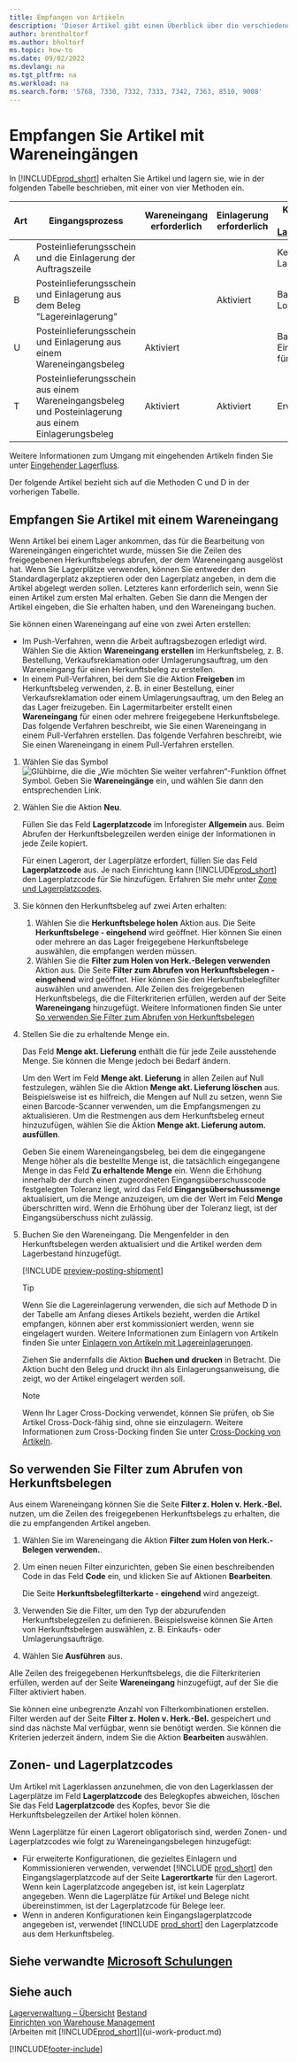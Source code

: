 ```yaml
---
title: Empfangen von Artikeln
description: 'Dieser Artikel gibt einen Überblick über die verschiedenen Möglichkeiten, Artikel in einem Lager mit einem Wareneingang zu erhalten.'
author: brentholtorf
ms.author: bholtorf
ms.topic: how-to
ms.date: 09/02/2022
ms.devlang: na
ms.tgt_pltfrm: na
ms.workload: na
ms.search.form: '5768, 7330, 7332, 7333, 7342, 7363, 8510, 9008'
---
```

# <a name="receive-items-with-warehouse-receipts" />Empfangen Sie Artikel mit Wareneingängen

In [!INCLUDE[prod_short](includes/prod_short.md)] erhalten Sie Artikel und lagern sie, wie in der folgenden Tabelle beschrieben, mit einer von vier Methoden ein.

|Art|Eingangsprozess|Wareneingang erforderlich|Einlagerung erforderlich|Komplexitätsgrad (Weitere Informationen unter [Lagermanagementübersicht](design-details-warehouse-management.md))|  
|------------|---------------------|--------------|----------------|------------|  
|A|Posteinlieferungsschein und die Einlagerung der Auftragszeile|||Keine dedizierte Lageraktivität.|  
|B|Posteinlieferungsschein und Einlagerung aus dem Beleg "Lagereinlagerung"||Aktiviert|Basis: Auftragsbezogene Logistik|  
|U|Posteinlieferungsschein und Einlagerung aus einem Wareneingangsbeleg|Aktiviert||Basis: Konsolidierte Eingangs-/Versandbuchung für mehrere Bestellungen.|  
|T|Posteinlieferungsschein aus einem Wareneingangsbeleg und Posteinlagerung aus einem Einlagerungsbeleg|Aktiviert|Aktiviert|Erweitert|  

Weitere Informationen zum Umgang mit eingehenden Artikeln finden Sie unter [Eingehender Lagerfluss](design-details-inbound-warehouse-flow.md).

Der folgende Artikel bezieht sich auf die Methoden C und D in der vorherigen Tabelle.

## <a name="receive-items-with-a-warehouse-receipt" />Empfangen Sie Artikel mit einem Wareneingang

Wenn Artikel bei einem Lager ankommen, das für die Bearbeitung von Wareneingängen eingerichtet wurde, müssen Sie die Zeilen des freigegebenen Herkunftsbelegs abrufen, der dem Wareneingang ausgelöst hat. Wenn Sie Lagerplätze verwenden, können Sie entweder den Standardlagerplatz akzeptieren oder den Lagerplatz angeben, in dem die Artikel abgelegt werden sollen. Letzteres kann erforderlich sein, wenn Sie einen Artikel zum ersten Mal erhalten. Geben Sie dann die Mengen der Artikel eingeben, die Sie erhalten haben, und den Wareneingang buchen.  

Sie können einen Wareneingang auf eine von zwei Arten erstellen:

* Im Push-Verfahren, wenn die Arbeit auftragsbezogen erledigt wird. Wählen Sie die Aktion **Wareneingang erstellen** im Herkunftsbeleg, z. B. Bestellung, Verkaufsreklamation oder Umlagerungsauftrag, um den Wareneingang für einen Herkunftsbeleg zu erstellen.
* In einem Pull-Verfahren, bei dem Sie die Aktion **Freigeben** im Herkunftsbeleg verwenden, z. B. in einer Bestellung, einer Verkaufsreklamation oder einem Umlagerungsauftrag, um den Beleg an das Lager freizugeben. Ein Lagermitarbeiter erstellt einen **Wareneingang** für einen oder mehrere freigegebene Herkunftsbelege. Das folgende Verfahren beschreibt, wie Sie einen Wareneingang in einem Pull-Verfahren erstellen. Das folgende Verfahren beschreibt, wie Sie einen Wareneingang in einem Pull-Verfahren erstellen.

1. Wählen Sie das Symbol ![Glühbirne, die die „Wie möchten Sie weiter verfahren“-Funktion öffnet](media/ui-search/search_small.png "Wie möchten Sie weiter verfahren?") Symbol. Geben Sie **Wareneingänge** ein, und wählen Sie dann den entsprechenden Link.  
2. Wählen Sie die Aktion **Neu**.  

    Füllen Sie das Feld **Lagerplatzcode** im Inforegister **Allgemein** aus. Beim Abrufen der Herkunftsbelegzeilen werden einige der Informationen in jede Zeile kopiert.

    Für einen Lagerort, der Lagerplätze erfordert, füllen Sie das Feld **Lagerplatzcode** aus. Je nach Einrichtung kann [!INCLUDE[prod_short](includes/prod_short.md)] den Lagerplatzcode für Sie hinzufügen. Erfahren Sie mehr unter [Zone und Lagerplatzcodes](warehouse-how-receive-items.md#zone-and-bin-codes).  

3. Sie können den Herkunftsbeleg auf zwei Arten erhalten:

    1. Wählen Sie die **Herkunftsbelege holen** Aktion aus. Die Seite **Herkunftsbelege - eingehend** wird geöffnet. Hier können Sie einen oder mehrere an das Lager freigegebene Herkunftsbelege auswählen, die empfangen werden müssen.
    2. Wählen Sie die **Filter zum Holen von Herk.-Belegen verwenden** Aktion aus. Die Seite **Filter zum Abrufen von Herkunftsbelegen - eingehend** wird geöffnet. Hier können Sie den Herkunftsbelegfilter auswählen und anwenden. Alle Zeilen des freigegebenen Herkunftsbelegs, die die Filterkriterien erfüllen, werden auf der Seite **Wareneingang** hinzugefügt. Weitere Informationen finden Sie unter [So verwenden Sie Filter zum Abrufen von Herkunftsbelegen](warehouse-how-receive-items.md#how-to-use-filters-to-get-source-documents)

4. Stellen Sie die zu erhaltende Menge ein.

    Das Feld **Menge akt. Lieferung** enthält die für jede Zeile ausstehende Menge. Sie können die Menge jedoch bei Bedarf ändern. 

    Um den Wert im Feld **Menge akt. Lieferung** in allen Zeilen auf Null festzulegen, wählen Sie die Aktion **Menge akt. Lieferung löschen** aus. Beispielsweise ist es hilfreich, die Mengen auf Null zu setzen, wenn Sie einen Barcode-Scanner verwenden, um die Empfangsmengen zu aktualisieren. Um die Restmengen aus dem Herkunftsbeleg erneut hinzuzufügen, wählen Sie die Aktion **Menge akt. Lieferung autom. ausfüllen**.  

    Geben Sie einem Wareneingangsbeleg, bei dem die eingegangene Menge höher als die bestellte Menge ist, die tatsächlich eingegangene Menge in das Feld **Zu erhaltende Menge** ein. Wenn die Erhöhung innerhalb der durch einen zugeordneten Eingangsüberschusscode festgelegten Toleranz liegt, wird das Feld **Eingangsüberschussmenge** aktualisiert, um die Menge anzuzeigen, um die der Wert im Feld **Menge** überschritten wird. Wenn die Erhöhung über der Toleranz liegt, ist der Eingangsüberschuss nicht zulässig.

5. Buchen Sie den Wareneingang. Die Mengenfelder in den Herkunftsbelegen werden aktualisiert und die Artikel werden dem Lagerbestand hinzugefügt.  

    [!INCLUDE [preview-posting-shipment](includes/preview-posting-shipment.md)]

    > [!TIP]
    > Wenn Sie die Lagereinlagerung verwenden, die sich auf Methode D in der Tabelle am Anfang dieses Artikels bezieht, werden die Artikel empfangen, können aber erst kommissioniert werden, wenn sie eingelagert wurden. Weitere Informationen zum Einlagern von Artikeln finden Sie unter [Einlagern von Artikeln mit Lagereinlagerungen](warehouse-how-to-put-items-away-with-warehouse-put-aways.md).
    >
    > Ziehen Sie andernfalls die Aktion **Buchen und drucken** in Betracht. Die Aktion bucht den Beleg und druckt ihn als Einlagerungsanweisung, die zeigt, wo der Artikel eingelagert werden soll.

    > [!NOTE]  
    > Wenn Ihr Lager Cross-Docking verwendet, können Sie prüfen, ob Sie Artikel Cross-Dock-fähig sind, ohne sie einzulagern. Weitere Informationen zum Cross-Docking finden Sie unter [Cross-Docking von Artikeln](warehouse-how-to-cross-dock-items.md).

## <a name="how-to-use-filters-to-get-source-documents" />So verwenden Sie Filter zum Abrufen von Herkunftsbelegen

Aus einem Wareneingang können Sie die Seite **Filter z. Holen v. Herk.-Bel.** nutzen, um die Zeilen des freigegebenen Herkunftsbelegs zu erhalten, die die zu empfangenden Artikel angeben.

1. Wählen Sie im Wareneingang die Aktion **Filter zum Holen von Herk.-Belegen verwenden.**.
2. Um einen neuen Filter einzurichten, geben Sie einen beschreibenden Code in das Feld **Code** ein, und klicken Sie auf Aktionen **Bearbeiten**.

    Die Seite **Herkunftsbelegfilterkarte - eingehend** wird angezeigt.

3. Verwenden Sie die Filter, um den Typ der abzurufenden Herkunftsbelegzeilen zu definieren. Beispielsweise können Sie Arten von Herkunftsbelegen auswählen, z. B. Einkaufs- oder Umlagerungsaufträge.
4. Wählen Sie **Ausführen** aus.  

Alle Zeilen des freigegebenen Herkunftsbelegs, die die Filterkriterien erfüllen, werden auf der Seite **Wareneingang** hinzugefügt, auf der Sie die Filter aktiviert haben.

Sie können eine unbegrenzte Anzahl von Filterkombinationen erstellen. Filter werden auf der Seite **Filter z. Holen v. Herk.-Bel.** gespeichert und sind das nächste Mal verfügbar, wenn sie benötigt werden. Sie können die Kriterien jederzeit ändern, indem Sie die Aktion **Bearbeiten** auswählen.

## <a name="zone-and-bin-codes" />Zonen- und Lagerplatzcodes

Um Artikel mit Lagerklassen anzunehmen, die von den Lagerklassen der Lagerplätze im Feld **Lagerplatzcode** des Belegkopfes abweichen, löschen Sie das Feld **Lagerplatzcode** des Kopfes, bevor Sie die Herkunftsbelegzeilen der Artikel holen können.  
<!-- TBD, table with comparison of various options-->

Wenn Lagerplätze für einen Lagerort obligatorisch sind, werden Zonen- und Lagerplatzcodes wie folgt zu Wareneingangsbelegen hinzugefügt:

* Für erweiterte Konfigurationen, die gezieltes Einlagern und Kommissionieren verwenden, verwendet [!INCLUDE [prod_short](includes/prod_short.md)] den Eingangslagerplatzcode auf der Seite **Lagerortkarte** für den Lagerort. Wenn kein Lagerplatzcode angegeben ist, ist kein Lagerplatz angegeben. Wenn die Lagerplätze für Artikel und Belege nicht übereinstimmen, ist der Lagerplatzcode für Belege leer.
* Wenn in anderen Konfigurationen kein Eingangslagerplatzcode angegeben ist, verwendet [!INCLUDE [prod_short](includes/prod_short.md)] den Lagerplatzcode aus dem Herkunftsbeleg.

## <a name="see-related-microsoft-trainingtrainingmodulesreceive-invoice-dynamics-d-business-centralindex" />Siehe verwandte [Microsoft Schulungen](/training/modules/receive-invoice-dynamics-d365-business-central/index)

## <a name="see-also" />Siehe auch

[Lagerverwaltung – Übersicht](design-details-warehouse-management.md)
[Bestand](inventory-manage-inventory.md)  
[Einrichten von Warehouse Management](warehouse-setup-warehouse.md)  
[Arbeiten mit [!INCLUDE[prod_short](includes/prod_short.md)]](ui-work-product.md)  

[!INCLUDE[footer-include](includes/footer-banner.md)]
